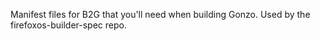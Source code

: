 Manifest files for B2G that you'll need when building Gonzo. Used by the firefoxos-builder-spec repo.
